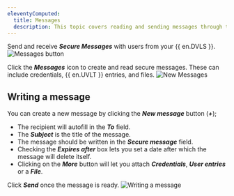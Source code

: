 ```yaml
---
eleventyComputed:
  title: Messages
  description: This topic covers reading and sending messages through the {{ en.DVLS }} web interface.
---
```

Send and receive ***Secure Messages*** with users from your {{ en.DVLS }}.
![Messages button](https://cdnweb.devolutions.net/docs/DVLS6025_2024_1.png)

Click the ***Messages*** icon to create and read secure messages. These can include credentials, {{ en.UVLT }} entries, and files.
![New Messages](https://cdnweb.devolutions.net/docs/docs_en_server_ServerOp4052.png)

## Writing a message
You can create a new message by clicking the ***New message*** button (***+***);
* The recipient will autofill in the ***To*** field.
* The ***Subject*** is the title of the message.
* The message should be written in the ***Secure message*** field.
* Checking the ***Expires after*** box lets you set a date after which the message will delete itself.
* Clicking on the ***More*** button will let you attach ***Credentials***, ***User entries*** or a ***File***.

Click ***Send*** once the message is ready.
![Writing a message](https://cdnweb.devolutions.net/docs/docs_en_server_ServerOp0050.png)
